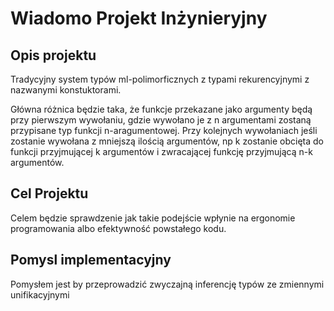# Wiadomo Projekt Inżynieryjny

## Opis projektu
Tradycyjny system typów ml-polimorficznych z typami rekurencyjnymi z nazwanymi konstuktorami.

Główna różnica będzie taka, że funkcje przekazane jako argumenty będą przy pierwszym wywołaniu,
gdzie wywołano je z n argumentami zostaną przypisane typ funkcji n-aragumentowej.
Przy kolejnych wywołaniach jeśli zostanie wywołana z mniejszą ilością argumentów, np k zostanie obcięta
do funkcji przyjmującej k argumentów i zwracającej funkcję przyjmującą n-k argumentów.


## Cel Projektu

Celem będzie sprawdzenie jak takie podejście wpłynie na ergonomie programowania albo efektywność powstałego kodu.

## Pomysl implementacyjny
Pomysłem jest by przeprowadzić zwyczajną inferencję typów ze zmiennymi unifikacyjnymi
